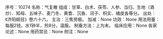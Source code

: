序号：10274
名称：气复散
组成：甘草、白术、茯苓、人参、当归、生地（酒炒）、知母、五味子、麦门冬、黄耆、沉香、诃子、枳实、橘皮各等分。
出处：《济阳纲目》卷六十六。
主治：三焦劳极。
加减：None
功效：None
用法用量：每服2钱，水1钟半，煎8分，温服。
制备方法：上为末。
临床应用：None
各家论述：None
用药禁忌：None
附注：None
